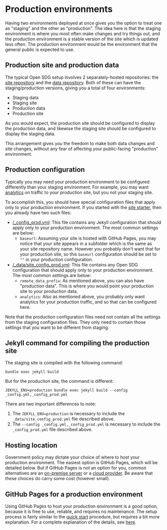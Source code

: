 <h1>Production environments</h1>

Having two environments deployed at once gives you the option to treat one as "staging" and the other as "production". The idea here is that the staging environment is where you most often make changes and try things out, and the production environment is a stable version of the site which is updated less often. The production environment would be the environment that the general public is expected to use.

## Production site and production data

The typical Open SDG setup involves 2 separately-hosted repositories: the [site repository](../glossary.md#site-repository) and the [data repository](../glossary.md#data-repository). Both of these can have the staging/production versions, giving you a total of four environments:

* Staging data
* Staging site
* Production data
* Production site

As you would expect, the production site should be configured to display the production data, and likewise the staging site should be configured to display the staging data.

This arrangement gives you the freedom to make both data changes and site changes, without any fear of affecting your public-facing "production" environment.

## Production configuration

Typically you may need your production environment to be configured differently than your staging environment. For example, you may want [analytics](../analytics.md) on traffic to your production site, but you not your staging site.

To accomplish this, you should have special configuration files that apply only to your production environment. If you started with the [site starter](https://github.com/open-sdg/open-sdg-site-starter), then you already have two such files:

* [/_config_prod.yml](https://github.com/open-sdg/open-sdg-site-starter/blob/develop/_config_prod.yml): This file contains any Jekyll configuration that should apply only to your production environment. The most common settings are below:
    * `baseurl`: Assuming your site is hosted with GitHub Pages, you may notice that your site appears in a subfolder which is the same as your site repository name. However you probably don't want that for your production site, so this `baseurl` configuration should be set to `""` in your production configuration.
* [/_data/site_config_prod.yml](https://github.com/open-sdg/open-sdg-site-starter/blob/develop/_data/site_config_prod.yml): This file contains any Open SDG configuration that should apply only to your production environment. The most common settings are below:
    * `remote_data_prefix`: As mentioned above, you can also have "production data". This is where you would point your production site to your production data.
    * `analytics`: Also as mentioned above, you probably only want analytics for your production traffic, and so that can be configured here.

Note that the production configuration files need not contain all the settings from the staging configuration files. They only need to contain those settings that you want to be different from staging.

## Jekyll command for compiling the production site

The staging site is compiled with the following command:

```
bundle exec jekyll build
```

But for the production site, the command is different:

```
JEKYLL_ENV=production bundle exec jekyll build --config _config.yml,_config_prod.yml
```

There are two important differences to note:

1. The `JEKYLL_ENV=production` is necessary to include the `_data/site_config_prod.yml` file described above.
2. The `--config _config.yml,_config_prod.yml` is necessary to include the `_config_prod.yml` file described above.

## Hosting location

Government policy may dictate your choice of where to host your production environment. The easiest option is GitHub Pages, which will be detailed below. But if GitHub Pages is not an option for you, common alternatives are an [on-premise server](./linux-server.md) or a [cloud provider](./aws-s3.md). Be aware that these choices do carry some cost (however small).

## GitHub Pages for a production environment

Using GitHub Pages to host your production environment is a good option, because it is free to use, reliable, and requires no maintenance. The setup process is fairly similar to the [quick start](../quick-start.md) procedure, but requires a bit more explanation. For a complete explanation of the details, see [here](./github-pages-production.md).
